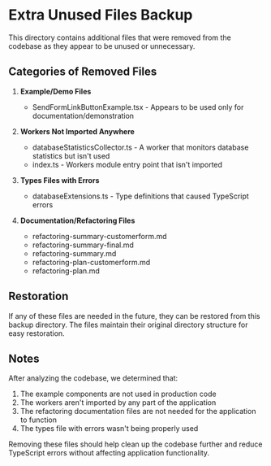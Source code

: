 # Extra Unused Files Backup

This directory contains additional files that were removed from the codebase as they appear to be unused or unnecessary.

## Categories of Removed Files

1. **Example/Demo Files**
   - SendFormLinkButtonExample.tsx - Appears to be used only for documentation/demonstration

2. **Workers Not Imported Anywhere**
   - databaseStatisticsCollector.ts - A worker that monitors database statistics but isn't used
   - index.ts - Workers module entry point that isn't imported

3. **Types Files with Errors**
   - databaseExtensions.ts - Type definitions that caused TypeScript errors

4. **Documentation/Refactoring Files**
   - refactoring-summary-customerform.md
   - refactoring-summary-final.md
   - refactoring-summary.md
   - refactoring-plan-customerform.md
   - refactoring-plan.md

## Restoration

If any of these files are needed in the future, they can be restored from this backup directory. The files maintain their original directory structure for easy restoration.

## Notes

After analyzing the codebase, we determined that:

1. The example components are not used in production code
2. The workers aren't imported by any part of the application
3. The refactoring documentation files are not needed for the application to function
4. The types file with errors wasn't being properly used

Removing these files should help clean up the codebase further and reduce TypeScript errors without affecting application functionality. 